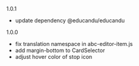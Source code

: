 1.0.1

- update dependency @educandu/educandu

1.0.0

- fix translation namespace in abc-editor-item.js
- add margin-bottom to CardSelector
- adjust hover color of stop icon
